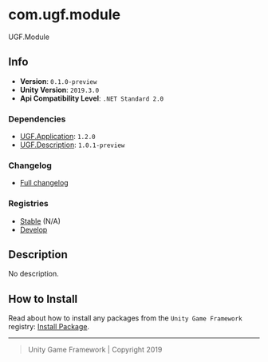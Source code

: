 # com.ugf.module

UGF.Module

## Info

- **Version**: `0.1.0-preview`
- **Unity Version**: `2019.3.0`
- **Api Compatibility Level**: `.NET Standard 2.0`

### Dependencies

- [UGF.Application](https://github.com/unity-game-framework/ugf-application): `1.2.0`
- [UGF.Description](https://github.com/unity-game-framework/ugf-description): `1.0.1-preview`

### Changelog

- [Full changelog][1]

### Registries

- [Stable][2] (N/A)
- [Develop][3]

## Description

No description.

## How to Install

Read about how to install any packages from the `Unity Game Framework` registry: [Install Package][4].

---
> Unity Game Framework | Copyright 2019

[1]: changelog.md
[2]: https://bintray.com/unity-game-framework/stable/com.ugf.module
[3]: https://bintray.com/unity-game-framework/dev/com.ugf.module
[4]: https://github.com/unity-game-framework/ugf-documentation/wiki/Install-Package
